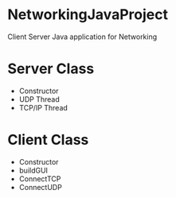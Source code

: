 # NetworkingJavaProject
Client Server Java application for Networking

<h1>Server Class</h1>
<ul>
  <li>Constructor</li>
  <li>UDP Thread</li>
  <li>TCP/IP Thread</li>
</ul>

<h1>Client Class</h1>
<ul>
  <li>Constructor</li>
  <li>buildGUI</li>
  <li>ConnectTCP</li>
  <li>ConnectUDP</li>
</ul>
